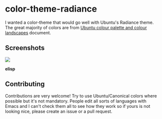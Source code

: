 # color-theme-radiance

I wanted a color-theme that would go well with Ubuntu's Radiance
theme. The great majority of colors are from [Ubuntu colour palette and
colour landscapes][1] document.

## Screenshots

<a href="http://i.imgur.com/srabm.png"><img
src="http://i.imgur.com/uZzVv.png" /></a>

**elisp**

## Contributing

Contributions are very welcome! Try to use Ubuntu/Canonical colors where
possible but it's not mandatory. People edit all sorts of languages
with Emacs and I can't check them all to see how they work so if yours
is not looking nice, please create an issue or a pull request.

[1]:<http://design.canonical.com/brand/5.%20Ubuntu%20colour%20palettes%20and%20colour%20landscape.pdf>
